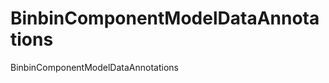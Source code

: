 BinbinComponentModelDataAnnotations
===================================

BinbinComponentModelDataAnnotations
